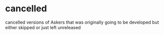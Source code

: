 # cancelled
cancelled versions of Askers that was originally going to be developed but either skipped or just left unreleased
